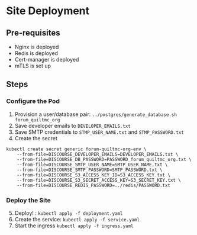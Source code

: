 # Site Deployment
## Pre-requisites
- Nginx is deployed
- Redis is deployed
- Cert-manager is deployed
- mTLS is set up

## Steps

### Configure the Pod
1. Provision a user/database pair: `../postgres/generate_database.sh forum_quiltmc_org`
2. Save developer emails to `DEVELOPER_EMAILS.txt`
3. Save SMTP credentials to `STMP_USER_NAME.txt` and `STMP_PASSWORD.txt`
4. Create the secret 
```
kubectl create secret generic forum-quiltmc-org-env \
    --from-file=DISCOURSE_DEVELOPER_EMAILS=DEVELOPER_EMAILS.txt \
    --from-file=DISCOURSE_DB_PASSWORD=PASSWORD_forum_quiltmc_org.txt \
    --from-file=DISCOURSE_SMTP_USER_NAME=SMTP_USER_NAME.txt \
    --from-file=DISCOURSE_SMTP_PASSWORD=SMTP_PASSWORD.txt \
    --from-file=DISCOURSE_S3_ACCESS_KEY_ID=S3_ACCESS_KEY.txt \
    --from-file=DISCOURSE_S3_SECRET_ACCESS_KEY=S3_SECRET_KEY.txt \
    --from-file=DISCOURSE_REDIS_PASSWORD=../redis/PASSWORD.txt
```

### Deploy the Site
5. Deploy! : `kubectl apply -f deployment.yaml`
6. Create the service: `kubectl apply -f service.yaml`
7. Start the ingress `kubectl apply -f ingress.yaml`
